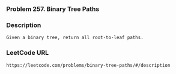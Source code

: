 ### Problem 257. Binary Tree Paths

### Description
	Given a binary tree, return all root-to-leaf paths.

### LeetCode URL
	https://leetcode.com/problems/binary-tree-paths/#/description
